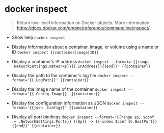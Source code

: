 # docker inspect
> Return low-level information on Docker objects.
> More information: <https://docs.docker.com/engine/reference/commandline/inspect/>.

- Show help
`docker inspect`

- Display information about a container, image, or volume using a name or ID
`docker inspect {{container|image|ID}}`

- Display a container's IP address
`docker inspect --format='{{range .NetworkSettings.Networks}}{{.IPAddress}}{{end}}' {{container}}`

- Display the path to the container's log file
`docker inspect --format='{{.LogPath}}' {{container}}`

- Display the image name of the container
`docker inspect --format='{{.Config.Image}}' {{container}}`

- Display the configuration information as JSON
`docker inspect --format='{{json .Config}}' {{container}}`

- Display all port bindings
`docker inspect --format='{{range $p, $conf := .NetworkSettings.Ports}} {{$p}} -> {{(index $conf 0).HostPort}} {{end}}' {{container}}`
